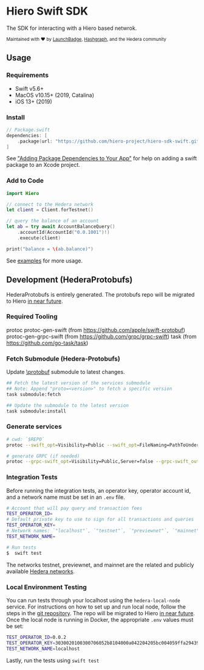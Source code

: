 # Hiero Swift SDK

The SDK for interacting with a Hiero based netwrok.

<sub>Maintained with ❤️ by <a href="https://launchbadge.com" target="_blank">LaunchBadge</a>, <a href="https://www.hashgraph.com/" target="_blank">Hashgraph</a>, and the Hedera community</sub>

## Usage

### Requirements

- Swift v5.6+
- MacOS v10.15+ (2019, Catalina)
- iOS 13+ (2019)

### Install

```swift
// Package.swift
dependencies: [
    .package(url: "https://github.com/hiero-project/hiero-sdk-swift.git", from: "1.0.0")
]
```

See ["Adding Package Dependencies to Your App"](https://developer.apple.com/documentation/swift_packages/adding_package_dependencies_to_your_app) for help on
adding a swift package to an Xcode project.

### Add to Code 

```swift
import Hiero

// connect to the Hedera network
let client = Client.forTestnet()

// query the balance of an account
let ab = try await AccountBalanceQuery()
    .accountId(AccountId("0.0.1001")!)
    .execute(client)

print("balance = \(ab.balance)")
```

See [examples](./Examples) for more usage.

## Development (HederaProtobufs)

HederaProtobufs is entirely generated. The protobufs repo will be migrated to Hiero [in near future](https://github.com/LFDT-Hiero/hiero/blob/main/transition.md).

### Required Tooling

protoc
protoc-gen-swift (from https://github.com/apple/swift-protobuf)
protoc-gen-grpc-swift (from https://github.com/grpc/grpc-swift)
task (from https://github.com/go-task/task)

### Fetch Submodule (Hedera-Protobufs)

Update [\protobuf](https://github.com/hashgraph/hedera-protobufs) submodule to latest changes.
```bash
## Fetch the latest version of the services submodule
## Note: Append "proto=<version>" to fetch a specific version
task submodule:fetch 

## Update the submodule to the latest version
task submodule:install

```

### Generate services
```bash
# cwd: `$REPO`
protoc --swift_opt=Visibility=Public --swift_opt=FileNaming=PathToUnderscores --swift_out=./Sources/HederaProtobufs/Services --proto_path=./Sources/HederaProtobufs/Protos/services Sources/HederaProtobufs/Protos/services/*.proto

# generate GRPC (if needed)
protoc --grpc-swift_opt=Visibility=Public,Server=false --grpc-swift_out=./Sources/HederaProtobufs/Services --proto_path=./Sources/HederaProtobufs/Protos/services Sources/HederaProtobufs/HederaProtobufs/Protos/services/*.proto
```

###  Integration Tests

Before running the integration tests, an operator key, operator account id, and a network name must be set in an `.env` file. 

```bash
# Account that will pay query and transaction fees
TEST_OPERATOR_ID=
# Default private key to use to sign for all transactions and queries
TEST_OPERATOR_KEY=
# Network names: `"localhost"`, `"testnet"`, `"previewnet"`, `"mainnet"`
TEST_NETWORK_NAME=
```
```bash
# Run tests
$  swift test 
```

The networks testnet, previewnet, and mainnet are the related and publicly available [Hedera networks](https://docs.hedera.com/hedera/networks).

### Local Environment Testing

You can run tests through your localhost using the `hedera-local-node` service.
For instructions on how to set up and run local node, follow the steps in the [git repository](https://github.com/hashgraph/hedera-local-node).
The repo will be migrated to Hiero [in near future](https://github.com/LFDT-Hiero/hiero/blob/main/transition.md).
Once the local node is running in Docker, the appropriate `.env` values must be set:

```bash
TEST_OPERATOR_ID=0.0.2
TEST_OPERATOR_KEY=3030020100300706052b8104000a042204205bc004059ffa2943965d306f2c44d266255318b3775bacfec42a77ca83e998f2
TEST_NETWORK_NAME=localhost
```

Lastly, run the tests using `swift test`
